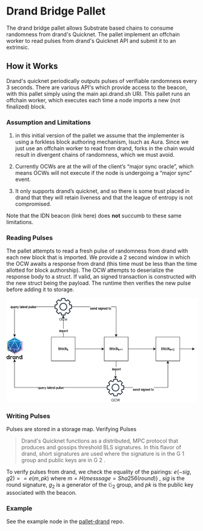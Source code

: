 # Drand Bridge Pallet

The drand bridge pallet allows Substrate based chains to consume randomness from drand's Quicknet. The pallet implement an offchain worker to read pulses from drand's Quicknet API and submit it to an extrinsic. 

## How it Works

Drand's quicknet periodically outputs pulses of verifiable randomness every 3 seconds. There are various API's which provide access to the beacon, with this pallet simply using the main api.drand.sh URI. This pallet runs an offchain worker, which executes each time a node imports a new (not finalized) block.

### Assumption and Limitations

1. in this initial version of the pallet we assume that the implementer is using a forkless block authoring mechanism, Isuch as Aura. Since we just use an offchain worker to read from drand, forks in the chain would result in divergent chains of randomness, which we must avoid.

2. Currently OCWs are at the will of the client’s “major sync oracle”, which means OCWs will not execute if the node is undergoing a “major sync” event.

3. It only supports drand’s quicknet, and so there is some trust placed in drand that they will retain liveness and that the league of entropy is not compromised.

Note that the IDN beacon (link here) does **not** succumb to these same limitations. 

### Reading Pulses

The pallet attempts to read a fresh pulse of randomness from drand with each new block that is imported. We provide a 2 second window in which the OCW awaits a response from drand (this time must be less than the time allotted for block authorship). The OCW attempts to deserialize the response body to a struct. If valid, an signed transaction is constructed with the new struct being the payload. The runtime then verifies the new pulse before adding it to storage.

![](../../static/assets/drand_ocw.png)

### Writing Pulses

Pulses are stored in a storage map.
Verifying Pulses

> Drand's Quicknet functions as a distributed, MPC protocol that produces and gossips threshold BLS signatures. In this flavor of drand, short signatures are used where the signature is in the G 1 group and public keys are in G 2 .

To verify pulses from drand, we check the equality of the pairings: $e ( − s i g , g 2 ) == e ( m , p k )$ where $m = H ( messsage = Sha256(round))$ , $sig$ is the round signature, $g_2$ is a generator of the $\mathbb{G}_2$ group, and $pk$ is the public key associated with the beacon.

### Example

See the example node in the [pallet-drand](https://github.com/ideal-lab5/pallet-drand/tree/main/substrate-node-template) repo.